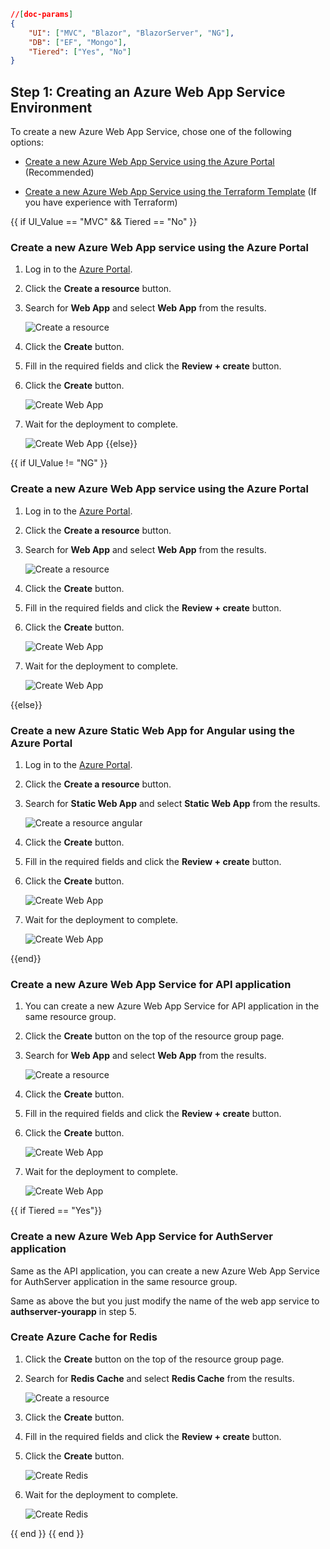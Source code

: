````json
//[doc-params]
{
    "UI": ["MVC", "Blazor", "BlazorServer", "NG"],
    "DB": ["EF", "Mongo"],
    "Tiered": ["Yes", "No"]
}
````

## Step 1: Creating an Azure Web App Service Environment

To create a new Azure Web App Service, chose one of the following options:

- [Create a new Azure Web App Service using the Azure Portal](#create-a-new-azure-web-app-service-using-the-azure-portal) (Recommended)

- [Create a new Azure Web App Service using the Terraform Template](azure-web-app-terraform.md) (If you have experience with Terraform)

{{ if UI_Value == "MVC" && Tiered == "No" }}
### Create a new Azure Web App service using the Azure Portal

1. Log in to the [Azure Portal](https://portal.azure.com/).

2. Click the **Create a resource** button.

3. Search for **Web App** and select **Web App** from the results.

    ![Create a resource](../../../images/azure-deploy-create-a-resource.png)

4. Click the **Create** button.

5. Fill in the required fields and click the **Review + create** button.

6. Click the **Create** button.

    ![Create Web App](../../../images/azure-deploy-create-web-app-2.png)

7. Wait for the deployment to complete.

    ![Create Web App](../../../images/azure-deploy-create-web-app-3.png)
{{else}}

{{ if UI_Value != "NG" }}
### Create a new Azure Web App service using the Azure Portal

1. Log in to the [Azure Portal](https://portal.azure.com/).

2. Click the **Create a resource** button.

3. Search for **Web App** and select **Web App** from the results.

    ![Create a resource](../../../images/azure-deploy-create-a-resource.png)

4. Click the **Create** button.

5. Fill in the required fields and click the **Review + create** button.

6. Click the **Create** button.

    ![Create Web App](../../../images/azure-deploy-create-web-app-2.png)

7. Wait for the deployment to complete.

    ![Create Web App](../../../images/azure-deploy-create-web-app-3.png)

{{else}}
### Create a new Azure Static Web App for Angular using the Azure Portal

1. Log in to the [Azure Portal](https://portal.azure.com/).

2. Click the **Create a resource** button.

3. Search for **Static Web App** and select **Static Web App** from the results.

    ![Create a resource angular](../../../images/azure-deploy-create-a-resource-angular.png)

4. Click the **Create** button.

5. Fill in the required fields and click the **Review + create** button.

6. Click the **Create** button.

    ![Create Web App](../../../images/azure-deploy-create-web-app-4.png)

7. Wait for the deployment to complete.

    ![Create Web App](../../../images/azure-deploy-create-web-app-5.png)

{{end}}

### Create a new Azure Web App Service for API application

1. You can create a new Azure Web App Service for API application in the same resource group.

2. Click the **Create** button on the top of the resource group page.

3. Search for **Web App** and select **Web App** from the results.

    ![Create a resource](../../../images/azure-deploy-create-a-resource.png)

4. Click the **Create** button.

5. Fill in the required fields and click the **Review + create** button.

6. Click the **Create** button.

    ![Create Web App](../../../images/azure-deploy-create-web-app-6.png)

7. Wait for the deployment to complete.

    ![Create Web App](../../../images/azure-deploy-create-web-app-3.png)

{{ if Tiered == "Yes"}}
### Create a new Azure Web App Service for AuthServer application

Same as the API application, you can create a new Azure Web App Service for AuthServer application in the same resource group. 

Same as above the but you just modify the name of the web app service to **authserver-yourapp** in step 5.

### Create Azure Cache for Redis

1. Click the **Create** button on the top of the resource group page.

2. Search for **Redis Cache** and select **Redis Cache** from the results.

    ![Create a resource](../../../images/azure-deploy-create-redis.png)

3. Click the **Create** button.

4. Fill in the required fields and click the **Review + create** button.

5. Click the **Create** button.

    ![Create Redis](../../../images/azure-deploy-create-redis-2.png)

6. Wait for the deployment to complete.

    ![Create Redis](../../../images/azure-deploy-create-redis-3.png)

{{ end }}
{{ end }}
